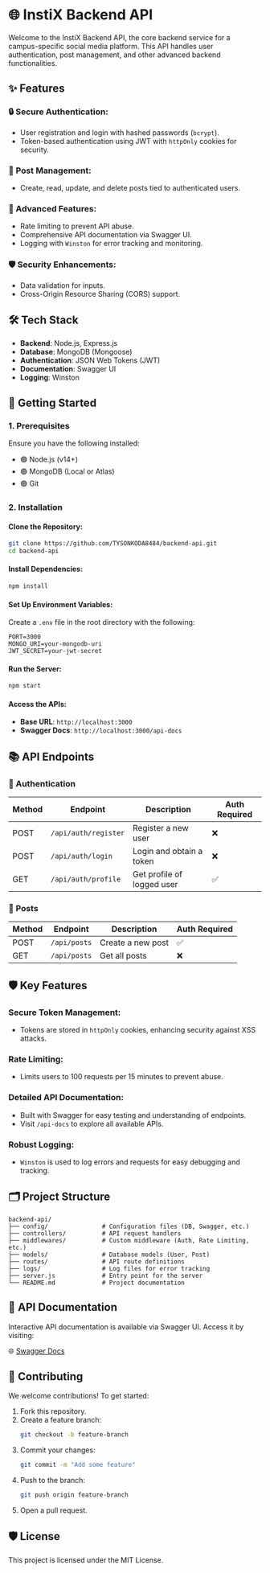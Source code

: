 # 🌐 InstiX Backend API
Welcome to the InstiX Backend API, the core backend service for a campus-specific social media platform. This API handles user authentication, post management, and other advanced backend functionalities.

## ✨ Features
### 🔒 Secure Authentication:
- User registration and login with hashed passwords (`bcrypt`).
- Token-based authentication using JWT with `httpOnly` cookies for security.

### 📝 Post Management:
- Create, read, update, and delete posts tied to authenticated users.

### 🚀 Advanced Features:
- Rate limiting to prevent API abuse.
- Comprehensive API documentation via Swagger UI.
- Logging with `Winston` for error tracking and monitoring.

### 🛡️ Security Enhancements:
- Data validation for inputs.
- Cross-Origin Resource Sharing (CORS) support.

## 🛠️ Tech Stack
- **Backend**: Node.js, Express.js
- **Database**: MongoDB (Mongoose)
- **Authentication**: JSON Web Tokens (JWT)
- **Documentation**: Swagger UI
- **Logging**: Winston

## 🚀 Getting Started
### 1. Prerequisites
Ensure you have the following installed:
- 🟢 Node.js (v14+)
- 🟢 MongoDB (Local or Atlas)
- 🟢 Git

### 2. Installation
#### Clone the Repository:
```bash
git clone https://github.com/TYSONKODA8484/backend-api.git
cd backend-api
```

#### Install Dependencies:
```bash
npm install
```

#### Set Up Environment Variables:
Create a `.env` file in the root directory with the following:
```
PORT=3000
MONGO_URI=your-mongodb-uri
JWT_SECRET=your-jwt-secret
```

#### Run the Server:
```bash
npm start
```

#### Access the APIs:
- **Base URL**: `http://localhost:3000`
- **Swagger Docs**: `http://localhost:3000/api-docs`

## 📚 API Endpoints
### 🔑 Authentication
| Method | Endpoint              | Description                  | Auth Required |
|--------|-----------------------|------------------------------|---------------|
| POST   | `/api/auth/register` | Register a new user          | ❌            |
| POST   | `/api/auth/login`    | Login and obtain a token     | ❌            |
| GET    | `/api/auth/profile`  | Get profile of logged user   | ✅            |

### 📝 Posts
| Method | Endpoint              | Description                  | Auth Required |
|--------|-----------------------|------------------------------|---------------|
| POST   | `/api/posts`         | Create a new post            | ✅            |
| GET    | `/api/posts`         | Get all posts                | ❌            |

## 🛡️ Key Features
### Secure Token Management:
- Tokens are stored in `httpOnly` cookies, enhancing security against XSS attacks.

### Rate Limiting:
- Limits users to 100 requests per 15 minutes to prevent abuse.

### Detailed API Documentation:
- Built with Swagger for easy testing and understanding of endpoints.
- Visit `/api-docs` to explore all available APIs.

### Robust Logging:
- `Winston` is used to log errors and requests for easy debugging and tracking.

## 🗂️ Project Structure
```
backend-api/
├── config/               # Configuration files (DB, Swagger, etc.)
├── controllers/          # API request handlers
├── middlewares/          # Custom middleware (Auth, Rate Limiting, etc.)
├── models/               # Database models (User, Post)
├── routes/               # API route definitions
├── logs/                 # Log files for error tracking
├── server.js             # Entry point for the server
└── README.md             # Project documentation
```

## 📖 API Documentation
Interactive API documentation is available via Swagger UI. Access it by visiting:

🌐 [Swagger Docs](http://localhost:3000/api-docs)

## 🤝 Contributing
We welcome contributions! To get started:
1. Fork this repository.
2. Create a feature branch:
   ```bash
   git checkout -b feature-branch
   ```
3. Commit your changes:
   ```bash
   git commit -m "Add some feature"
   ```
4. Push to the branch:
   ```bash
   git push origin feature-branch
   ```
5. Open a pull request.

## 🛡️ License
This project is licensed under the MIT License.
